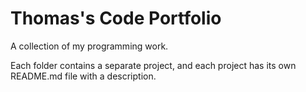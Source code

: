 # Thomas's Code Portfolio
A collection of my programming work.

Each folder contains a separate project, and each project has its own README.md file with a description.
